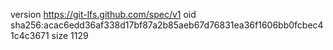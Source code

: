 version https://git-lfs.github.com/spec/v1
oid sha256:acac6edd36af338d17bf87a2b85aeb67d76831ea36f1606bb0fcbec41c4c3671
size 1129
